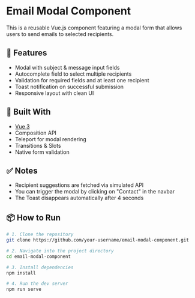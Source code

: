 # Email Modal Component

This is a reusable Vue.js component featuring a modal form that allows users to send emails to selected recipients.

## 🔧 Features

- Modal with subject & message input fields
- Autocomplete field to select multiple recipients
- Validation for required fields and at least one recipient
- Toast notification on successful submission
- Responsive layout with clean UI

## 🧰 Built With

- [Vue 3](https://vuejs.org/)
- Composition API
- Teleport for modal rendering
- Transitions & Slots
- Native form validation

## ✅ Notes
- Recipient suggestions are fetched via simulated API
- You can trigger the modal by clicking on "Contact" in the navbar
- The Toast disappears automatically after 4 seconds

## 📦 How to Run

```bash
# 1. Clone the repository
git clone https://github.com/your-username/email-modal-component.git

# 2. Navigate into the project directory
cd email-modal-component

# 3. Install dependencies
npm install

# 4. Run the dev server
npm run serve